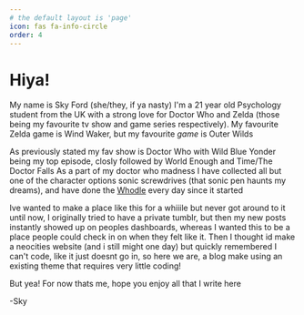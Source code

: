 ```yaml
---
# the default layout is 'page'
icon: fas fa-info-circle
order: 4
---
```


# Hiya!

My name is Sky Ford (she/they, if ya nasty)
I'm a 21 year old Psychology student from the UK with a strong love for Doctor Who and Zelda (those being my favourite tv show and game series respectively).
My favourite Zelda game is Wind Waker, but my favourite *game* is Outer Wilds

As previously stated my fav show is Doctor Who with Wild Blue Yonder being my top episode, closly followed by World Enough and Time/The Doctor Falls
As a part of my doctor who madness I have collected all but one of the character options sonic screwdrives (that sonic pen haunts my dreams), and have done the <a href= "https://whodle.dixonary.co.uk" >Whodle</a> every day since it started


Ive wanted to make a place like this for a whiiile but never got around to it until now, I originally tried to have a private tumblr, but then my new posts instantly showed up on peoples dashboards, whereas I wanted this to be a place people could check in on when they felt like it. Then I thought id make a neocities website (and i still might one day) but quickly remembered I can't code, like it just doesnt go in, so here we are, a blog make using an existing theme that requires very little coding!

But yea! For now thats me, hope you enjoy all that I write here

-Sky
